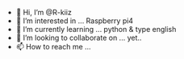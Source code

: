 - 👋 Hi, I’m @R-kiiz
- 👀 I’m interested in ... Raspberry pi4
- 🌱 I’m currently learning ... python & type english
- 💞️ I’m looking to collaborate on ... yet..
- 📫 How to reach me ... 

<!---
R-kiiz/R-kiiz is a ✨ special ✨ repository because its `README.md` (this file) appears on your GitHub profile.
You can click the Preview link to take a look at your changes.
--->
